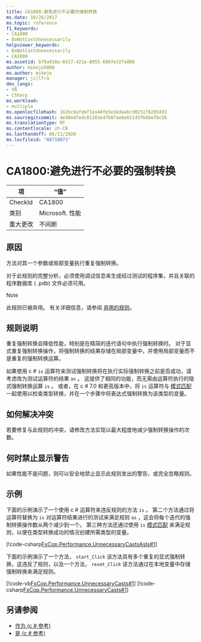 ```yaml
---
title: CA1800:避免进行不必要的强制转换
ms.date: 10/26/2017
ms.topic: reference
f1_keywords:
- CA1800
- DoNotCastUnnecessarily
helpviewer_keywords:
- DoNotCastUnnecessarily
- CA1800
ms.assetid: b79a010a-6627-421e-8955-6007e32fa808
author: mikejo5000
ms.author: mikejo
manager: jillfra
dev_langs:
- VB
- CSharp
ms.workload:
- multiple
ms.openlocfilehash: 1b2bc8afe6f1ea48fe5e3edaebcd0251f8285493
ms.sourcegitcommit: de98ed7edc81383e47b87ae6e61143fbbbe7bc56
ms.translationtype: MT
ms.contentlocale: zh-CN
ms.lasthandoff: 08/21/2020
ms.locfileid: "88710073"
---
```

# <a name="ca1800-do-not-cast-unnecessarily"></a>CA1800:避免进行不必要的强制转换

|项|“值”|
|-|-|
|CheckId|CA1800|
|类别|Microsoft. 性能|
|重大更改|不间断|

## <a name="cause"></a>原因
方法对其一个参数或局部变量执行重复强制转换。

对于此规则的完整分析，必须使用调试信息来生成经过测试的程序集，并且关联的程序数据库 ( .pdb) 文件必须可用。

> [!NOTE]
> 此规则已被弃用。 有关详细信息，请参阅 [弃用的规则](fxcop-rule-port-status.md#deprecated-rules)。

## <a name="rule-description"></a>规则说明
重复强制转换会降低性能，特别是在精简的迭代语句中执行强制转换时。 对于显式重复强制转换操作，将强制转换的结果存储在局部变量中，并使用局部变量而不是重复的强制转换运算。

如果使用 c # `is` 运算符来测试强制转换将在执行实际强制转换之前是否成功，请考虑改为测试运算符的结果 `as` 。 这提供了相同的功能，而无需由运算符执行的隐式强制转换运算 `is` 。 或者，在 c # 7.0 和更高版本中，将 `is` 运算符与 [模式匹配](/dotnet/csharp/language-reference/keywords/is#pattern-matching-with-is) 一起使用以检查类型转换，并在一个步骤中将表达式强制转换为该类型的变量。

## <a name="how-to-fix-violations"></a>如何解决冲突
若要修复与此规则的冲突，请修改方法实现以最大程度地减少强制转换操作的次数。

## <a name="when-to-suppress-warnings"></a>何时禁止显示警告
如果性能不是问题，则可以安全地禁止显示此规则发出的警告，或完全忽略规则。

## <a name="examples"></a>示例
下面的示例演示了一个使用 c # 运算符来违反规则的方法 `is` 。 第二个方法通过将运算符替换为 `is` 对运算符结果进行的测试来满足规则 `as` ，这会将每个迭代的强制转换操作数从两个减少到一个。 第三种方法还通过使用 `is` [模式匹配](/dotnet/csharp/language-reference/keywords/is#pattern-matching-with-is) 来满足规则，以便在类型转换成功的情况创建所需类型的变量。

[!code-csharp[FxCop.Performance.UnnecessaryCastsAsIs#1](../code-quality/codesnippet/CSharp/ca1800-do-not-cast-unnecessarily_1.cs)]

下面的示例演示了一个方法， `start_Click` 该方法具有多个重复的显式强制转换，这违反了规则，以及一个方法， `reset_Click` 该方法通过在本地变量中存储强制转换来满足规则。

[!code-vb[FxCop.Performance.UnnecessaryCasts#1](../code-quality/codesnippet/VisualBasic/ca1800-do-not-cast-unnecessarily_2.vb)]
[!code-csharp[FxCop.Performance.UnnecessaryCasts#1](../code-quality/codesnippet/CSharp/ca1800-do-not-cast-unnecessarily_2.cs)]

## <a name="see-also"></a>另请参阅

- [作为 (c # 参考) ](/dotnet/csharp/language-reference/keywords/as)
- [是 (c # 参考) ](/dotnet/csharp/language-reference/keywords/is)
